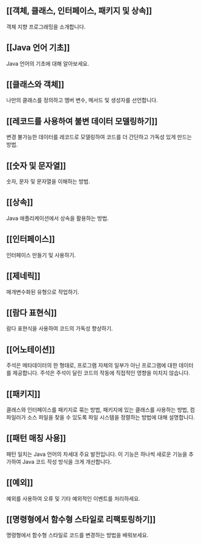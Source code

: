 ## [[객체, 클래스, 인터페이스, 패키지 및 상속]]
객체 지향 프로그래밍을 소개합니다.

## [[Java 언어 기초]]
Java 언어의 기초에 대해 알아보세요.

## [[클래스와 객체]]
나만의 클래스를 정의하고 멤버 변수, 메서드 및 생성자를 선언합니다.

## [[레코드를 사용하여 불변 데이터 모델링하기]]
변경 불가능한 데이터를 레코드로 모델링하여 코드를 더 간단하고 가독성 있게 만드는 방법.

## [[숫자 및 문자열]]
숫자, 문자 및 문자열을 이해하는 방법.

## [[상속]]
Java 애플리케이션에서 상속을 활용하는 방법.

## [[인터페이스]]
인터페이스 만들기 및 사용하기.

## [[제네릭]]
매개변수화된 유형으로 작업하기.

## [[람다 표현식]]
람다 표현식을 사용하여 코드의 가독성 향상하기.

## [[어노테이션]]
주석은 메타데이터의 한 형태로, 프로그램 자체의 일부가 아닌 프로그램에 대한 데이터를 제공합니다. 주석은 주석이 달린 코드의 작동에 직접적인 영향을 미치지 않습니다.

## [[패키지]]
클래스와 인터페이스를 패키지로 묶는 방법, 패키지에 있는 클래스를 사용하는 방법, 컴파일러가 소스 파일을 찾을 수 있도록 파일 시스템을 정렬하는 방법에 대해 설명합니다.

## [[패턴 매칭 사용]]
패턴 일치는 Java 언어의 차세대 주요 발전입니다. 이 기능은 하나씩 새로운 기능을 추가하여 Java 코드 작성 방식을 크게 개선합니다.

## [[예외]]
예외를 사용하여 오류 및 기타 예외적인 이벤트를 처리하세요.

## [[명령형에서 함수형 스타일로 리팩토링하기]]
명령형에서 함수형 스타일로 코드를 변경하는 방법을 배워보세요.